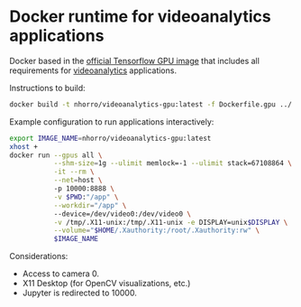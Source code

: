 Docker runtime for videoanalytics applications
==============================================

Docker based in the [official Tensorflow GPU image](tensorflow/tensorflow:latest-gpu-jupyter) that includes all requirements for [videoanalytics](https://github.com/nhorro/videoanalytics) applications.

Instructions to build:

~~~bash
docker build -t nhorro/videoanalytics-gpu:latest -f Dockerfile.gpu ../
~~~

Example configuration to run applications interactively:

~~~bash
export IMAGE_NAME=nhorro/videoanalytics-gpu:latest
xhost +
docker run --gpus all \
		   --shm-size=1g --ulimit memlock=-1 --ulimit stack=67108864 \
           -it --rm \
		   --net=host \		   
		   -p 10000:8888 \
		   -v $PWD:"/app" \
		   --workdir="/app" \           
		   --device=/dev/video0:/dev/video0 \
		   -v /tmp/.X11-unix:/tmp/.X11-unix -e DISPLAY=unix$DISPLAY \
		   --volume="$HOME/.Xauthority:/root/.Xauthority:rw" \
		   $IMAGE_NAME 
~~~           

Considerations:

- Access to camera 0.
- X11 Desktop (for OpenCV visualizations, etc.)
- Jupyter is redirected to 10000.
